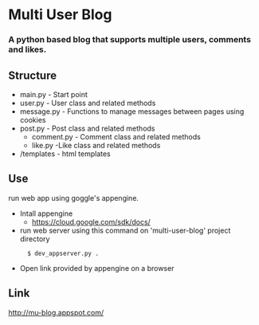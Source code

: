 # Multi User Blog

### A python based blog that supports multiple users, comments and likes.

## Structure
* main.py - Start point
* user.py - User class and related methods
* message.py - Functions to manage messages between pages using cookies
* post.py - Post class and related methods
  * comment.py  - Comment class and related methods
  * like.py -Like class and related methods
* /templates - html templates

## Use
run web app using goggle's appengine.
* Intall appengine
  * https://cloud.google.com/sdk/docs/
* run web server using this command on 'multi-user-blog' project directory
  ```
    $ dev_appserver.py .
  ```
* Open link provided by appengine on a browser

## Link
http://mu-blog.appspot.com/
